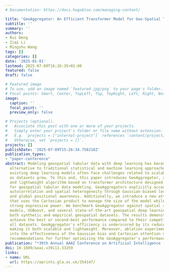```yaml
---
# Documentation: https://docs.hugoblox.com/managing-content/

title: 'GeoAggregator: An Efficient Transformer Model for Geo-Spatial Tabular Data'
subtitle: ''
summary: ''
authors:
- Rui Deng
- Ziqi Li
- Mingshu Wang
tags: []
categories: []
date: '2025-01-01'
lastmod: 2025-07-09T16:26:35+01:00
featured: false
draft: false

# Featured image
# To use, add an image named `featured.jpg/png` to your page's folder.
# Focal points: Smart, Center, TopLeft, Top, TopRight, Left, Right, BottomLeft, Bottom, BottomRight.
image:
  caption: ''
  focal_point: ''
  preview_only: false

# Projects (optional).
#   Associate this post with one or more of your projects.
#   Simply enter your project's folder or file name without extension.
#   E.g. `projects = ["internal-project"]` references `content/project/deep-learning/index.md`.
#   Otherwise, set `projects = []`.
projects: []
publishDate: '2025-07-09T15:26:34.758218Z'
publication_types:
- "paper-conference"
abstract: Modeling geospatial tabular data with deep learning has become a promising
  alternative to traditional statistical and machine learning approaches. However,
  existing deep learning models often face challenges related to scalability and flexibility
  as datasets grow. To this end, this paper introduces GeoAggregator, an efficient
  and lightweight algorithm based on transformer architecture designed specifically
  for geospatial tabular data modeling. GeoAggregators explicitly account for spatial
  autocorrelation and spatial heterogeneity through Gaussian-biased local attention
  and global positional awareness. Additionally, we introduce a new attention mechanism
  that uses the Cartesian product to manage the size of the model while maintaining
  strong expressive power. We benchmark GeoAggregator against spatial statistical
  models, XGBoost, and several state-of-the-art geospatial deep learning methods using
  both synthetic and empirical geospatial datasets. The results demonstrate that GeoAggregators
  achieve the best or second-best performance compared to their competitors on nearly
  all datasets. GeoAggregator's efficiency is underscored by its reduced model size,
  making it both scalable and lightweight. Moreover, ablation experiments offer insights
  into the effectiveness of the Gaussian bias and Cartesian attention mechanism, providing
  recommendations for further optimizing the GeoAggregator's performance.
publication: "*39th Annual AAAI Conference on Artificial Intelligence (AAAI'25)*"
doi: 10.1609/aaai.v39i11.33259
links:
- name: URL
  url: https://eprints.gla.ac.uk/354147/
---
```

